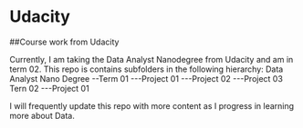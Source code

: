 # Udacity

##Course work from Udacity

Currently, I am taking the Data Analyst Nanodegree from Udacity and am in term 02. This repo is contains subfolders in the following hierarchy:
Data Analyst Nano Degree
--Term 01
---Project 01
---Project 02
---Project 03
Tern 02
---Project 01

I will frequently update this repo with more content as I progress in learning more about Data.
